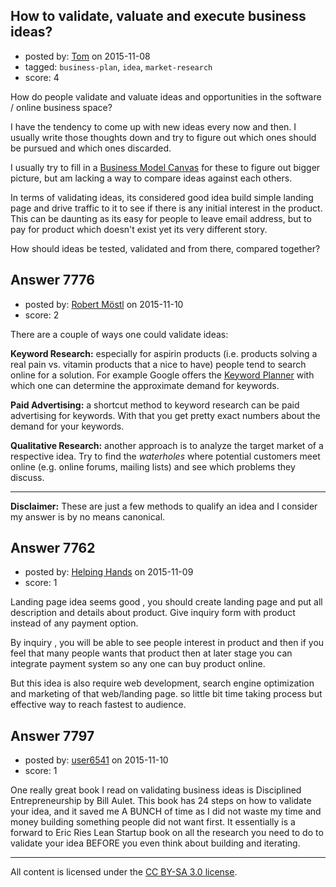 ## How to validate, valuate and execute business ideas?

- posted by: [Tom](https://stackexchange.com/users/1841165/tom) on 2015-11-08
- tagged: `business-plan`, `idea`, `market-research`
- score: 4

How do people validate and valuate ideas and opportunities in the software / online business space?

I have the tendency to come up with new ideas every now and then. I usually write those thoughts down and try to figure out which ones should be pursued and which ones discarded.

I usually try to fill in a [Business Model Canvas](http://www.businessmodelgeneration.com/canvas/bmc) for these to figure out bigger picture, but am lacking a way to compare ideas against each others. 

In terms of validating ideas, its considered good idea build simple landing page and drive traffic to it to see if there is any initial interest in the product. This can be daunting as its easy for people to leave email address, but to pay for product which doesn't exist yet its very different story.

How should ideas be tested, validated and from there, compared together?


## Answer 7776

- posted by: [Robert Möstl](https://stackexchange.com/users/1018191/robert-m-stl) on 2015-11-10
- score: 2

There are a couple of ways one could validate ideas:

**Keyword Research:** especially for aspirin products (i.e. products solving a real pain vs. vitamin products that a nice to have) people tend to search online for a solution. For example Google offers the [Keyword Planner](https://adwords.google.com/KeywordPlanner) with which one can determine the approximate demand for keywords.

**Paid Advertising:** a shortcut method to keyword research can be paid advertising for keywords. With that you get pretty exact numbers about the demand for your keywords.

**Qualitative Research:** another approach is to analyze the target market of a respective idea. Try to find the *waterholes* where potential customers meet online (e.g. online forums, mailing lists) and see which problems they discuss.


----------
**Disclaimer:** These are just a few methods to qualify an idea and I consider my answer is by no means canonical.


## Answer 7762

- posted by: [Helping Hands](https://stackexchange.com/users/5276537/helping-hands) on 2015-11-09
- score: 1

Landing page idea seems good , you should create landing page and put all description and details about product. Give inquiry form with product instead of any payment option.

By inquiry , you will be able to see people interest in product and then if you feel that many people wants that product then at later stage you can integrate payment system so any one can buy product online.

But this idea is also require web development, search engine optimization and marketing of that web/landing page. so little bit time taking process but effective way to reach fastest to audience.


## Answer 7797

- posted by: [user6541](https://stackexchange.com/users/7277447/user6541) on 2015-11-10
- score: 1

One really great book I read on validating business ideas is Disciplined Entrepreneurship by Bill Aulet. This book has 24 steps on how to validate your idea, and it saved me A BUNCH of time as I did not waste my time and money building something people did not want first. It essentially is a forward to Eric Ries Lean Startup book on all the research you need to do to validate your idea BEFORE you even think about building and iterating. 




---

All content is licensed under the [CC BY-SA 3.0 license](https://creativecommons.org/licenses/by-sa/3.0/).
